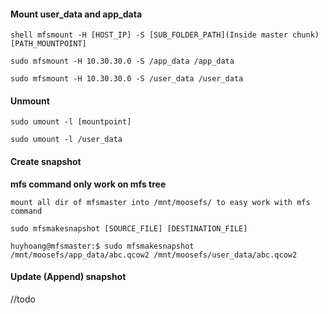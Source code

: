 #### Mount user_data and app_data
`shell
mfsmount -H [HOST_IP] -S [SUB_FOLDER_PATH](Inside master chunk) [PATH_MOUNTPOINT]
`

```shell
sudo mfsmount -H 10.30.30.0 -S /app_data /app_data

sudo mfsmount -H 10.30.30.0 -S /user_data /user_data
```

#### Unmount 
`sudo umount -l [mountpoint]`
```shell
sudo umount -l /user_data
```

#### Create snapshot
**mfs command only work on mfs tree**
    
    mount all dir of mfsmaster into /mnt/moosefs/ to easy work with mfs command

`sudo mfsmakesnapshot [SOURCE_FILE] [DESTINATION_FILE]`
```shell
huyhoang@mfsmaster:$ sudo mfsmakesnapshot /mnt/moosefs/app_data/abc.qcow2 /mnt/moosefs/user_data/abc.qcow2
```


#### Update (Append) snapshot
//todo